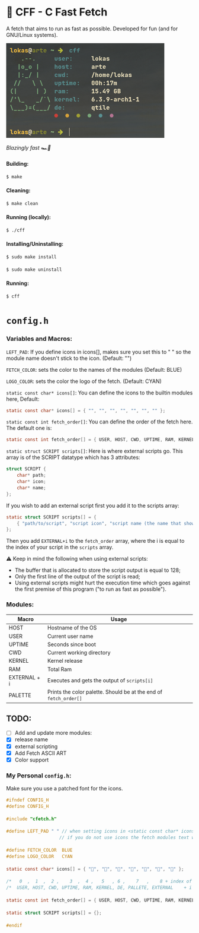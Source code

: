 # 🚀 CFF - C Fast Fetch
A fetch that aims to run as fast as possible. Developed for fun (and for GNU/Linux systems).

![](https://raw.githubusercontent.com/egujito/cff/master/cff.png)

_Blazingly fast  🏎️💨_

#### Building:

```bash
$ make
```

#### Cleaning:

```bash
$ make clean
```

#### Running (locally):

```bash
$ ./cff
```

#### Installing/Uninstalling:

```bash
$ sudo make install

$ sudo make uninstall
```
#### Running:

```bash
$ cff
```

# `config.h`

### Variables and Macros:

`LEFT_PAD`: If you define icons in icons[], makes sure you set this to " " so the module name doesn't stick to the icon. (Default: "")

`FETCH_COLOR`: sets the color to the names of the modules (Default: BLUE)

`LOGO_COLOR`: sets the color the logo of the fetch. (Default: CYAN)

`static const char* icons[]`: You can define the icons to the builtin modules here,
Default:
```c
static const char* icons[] = { "", "", "", "", "", "", "" };
```

`static const int fetch_order[]`: You can define the order of the fetch here. The default one is:

```c
static const int fetch_order[] = { USER, HOST, CWD, UPTIME, RAM, KERNEL, DE, PALETTE };
```

`static struct SCRIPT scripts[]`: Here is where external scripts go. This array is of the SCRIPT datatype which has 3 attributes:

```c
struct SCRIPT {
	char* path;
	char* icon;
	char* name;
};

```
If you wish to add an external script first you add it to the scripts array:

```c
static struct SCRIPT scripts[] = {
	{ "path/to/script", "script icon", "script name (the name that shows on the fetch)" }
};
```

Then you add `EXTERNAL+i` to the `fetch_order` array, where the i is equal to the index of your script in the `scripts` array. 

⚠️ Keep in mind the following when using external scripts:
- The buffer that is allocated to store the script output is equal to 128;
- Only the first line of the output of the script is read;
- Using external scripts might hurt the execution time which goes against the first premise of this program ("to run as fast as possible").

### Modules:

Macro        | Usage
------------- | -------------
HOST  	      | Hostname of the OS
USER  	      | Current user name
UPTIME        | Seconds since boot
CWD           | Current working directory
KERNEL        | Kernel release
RAM           | Total Ram
EXTERNAL + i  | Executes and gets the output of `scripts[i]`
PALETTE       | Prints the color palette. Should be at the end of `fetch_order[]`

## TODO:

- [ ]  Add and update more modules:
- [x] release name
- [x] external scripting
- [x]  Add Fetch ASCII ART
- [x] Color support

### My Personal `config.h`:
Make sure you use a patched font for the icons.
```c
#ifndef CONFIG_H
#define CONFIG_H

#include "cfetch.h"

#define LEFT_PAD " " // when setting icons in <static const char* icons[]> make sure you set this to " ";
                    // if you do not use icons the fetch modules text will be docked to the left side of the icon

#define FETCH_COLOR  BLUE
#define LOGO_COLOR   CYAN

static const char* icons[] = { "", "󰒋", "", "", "󰍛", "", "" };

/*   0  ,  1  ,  2 ,    3  ,  4 ,   5   , 6 ,    7   ,    8 + index of script in scripts[]         */
/*  USER, HOST, CWD, UPTIME, RAM, KERNEL, DE, PALLETE, EXTERNAL    + i                             */

static const int fetch_order[] = { USER, HOST, CWD, UPTIME, RAM, KERNEL, DE, PALETTE }; // customize order

static struct SCRIPT scripts[] = {};

#endif
```
